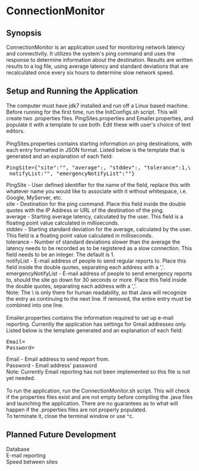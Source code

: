 # ConnectionMonitor
## Synopsis
ConnectionMonitor is an application used for monitoring network latency and connectivity. It utilizes the system's ping command and uses the response to determine information about the destination. Results are written results to a log file, using average latency and standard deviations that are recalculated once every six hours to determine slow network speed.
## Setup and Running the Application
The computer must have jdk7 installed and run off a Linux based machine.<br>
Before running for the first time, run the InitConfigs.sh script. This will create two .properties files. PingSites.properties and Emailer.properties, and populate it with a template to use both. Edit these with user's choice of text editors.<br><br>
PingSites.properties contains starting information on ping destinations, with each entry formatted in JSON format. Listed below is the template that is generated and an explanation of each field:
<pre>PingSite={"site":"", "average":, "stddev":, "tolerance":1,\
 notifyList:"", "emergencyNotifyList":""}</pre>
PingSite - User defined identifier for the name of the field, replace this with whatever name you would like to associate with it without whitespace, i.e. Google, MyServer, etc.<br>
site - Destination for the ping command. Place this field inside the double quotes with the IP Address or URL of the destination of the ping.<br>
average - Starting average latency, calculated by the user. This field is a floating point value calculated in milliseconds.<br>
stddev - Starting standard deviation for the average, calculated by the user. This field is a floating point value calculated in milliseconds.<br>
tolerance - Number of standard deviations slower than the average the latency needs to be recorded as to be registered as a slow connection. This field needs to be an integer. The default is 1.<br>
notifyList - E-mail address of people to send regular reports to. Place this field inside the double quotes, separating each address with a ','.<br>
emergencyNotifyList - E-mail address of people to send emergency reports to, should the site go down for 30 seconds or more. Place this field inside the double quotes, separating each address with a ','.<br>
Note: The \ is only there for human readability, so that Java will recognize the entry as continuing to the next line. If removed, the entire entry must be combined into one line.<br><br>
Emailer.properties contains the information required to set up e-mail reporting. Currently the application has settings for Gmail addresses only. Listed below is the template generated and an explanation of each field:
<pre>Email=
Password=</pre>
Email - Email address to send report from.<br>
Password - Email address' password<br>
Note: Currently Email reporting has not been implemented so this file is not yet needed.<br><br>
To run the application, run the ConnectionMonitor.sh script. This will check if the properties files exist and are not empty before compiling the .java files and launching the application. There are no guarantees as to what will happen if the .properties files are not properly populated.<br>
To terminate it, close the terminal window or use ^c.
## Planned Future Development
Database<br>
E-mail reporting<br>
Speed between sites<br>

